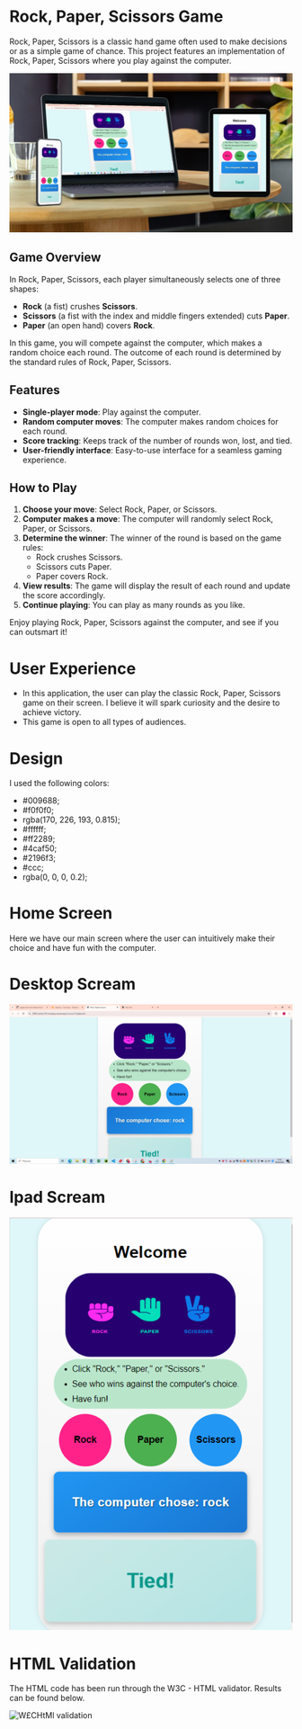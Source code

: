 # Rock, Paper, Scissors Game

Rock, Paper, Scissors is a classic hand game often used to make decisions or as a simple game of chance. This project features an implementation of Rock, Paper, Scissors where you play against the computer.

![Multiple Devices](/assets/images/image1.jpeg)




## Game Overview

In Rock, Paper, Scissors, each player simultaneously selects one of three shapes:
- **Rock** (a fist) crushes **Scissors**.
- **Scissors** (a fist with the index and middle fingers extended) cuts **Paper**.
- **Paper** (an open hand) covers **Rock**.

In this game, you will compete against the computer, which makes a random choice each round. The outcome of each round is determined by the standard rules of Rock, Paper, Scissors.

## Features

- **Single-player mode**: Play against the computer.
- **Random computer moves**: The computer makes random choices for each round.
- **Score tracking**: Keeps track of the number of rounds won, lost, and tied.
- **User-friendly interface**: Easy-to-use interface for a seamless gaming experience.

## How to Play

1. **Choose your move**: Select Rock, Paper, or Scissors.
2. **Computer makes a move**: The computer will randomly select Rock, Paper, or Scissors.
3. **Determine the winner**: The winner of the round is based on the game rules:
   - Rock crushes Scissors.
   - Scissors cuts Paper.
   - Paper covers Rock.
4. **View results**: The game will display the result of each round and update the score accordingly.
5. **Continue playing**: You can play as many rounds as you like.

Enjoy playing Rock, Paper, Scissors against the computer, and see if you can outsmart it!

# User Experience

- In this application, the user can play the classic Rock, Paper, Scissors game on their screen. I believe it will spark curiosity and the desire to achieve victory.
- This game is open to all types of audiences.

# Design

I used the following colors:

- #009688;
- #f0f0f0;
- rgba(170, 226, 193, 0.815);
- #ffffff;
- #ff2289;
- #4caf50;
- #2196f3;
- #ccc;
- rgba(0, 0, 0, 0.2);

# Home Screen

Here we have our main screen where the user can intuitively make their choice and have fun with the computer.

# Desktop Scream
![Desktop Screem](/assets/images/image2.png)   



# Ipad Scream
![Ipad Scream](/assets/images/ipad.PNG)

# HTML Validation
The HTML code has been run through the W3C - HTML validator. Results can be found below.

![W£CHtMl validation]()

















